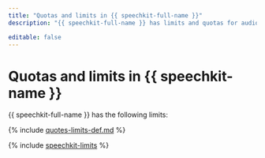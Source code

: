 ```yaml
---
title: "Quotas and limits in {{ speechkit-full-name }}"
description: "{{ speechkit-full-name }} has limits and quotas for audio recognition, streaming recognition, and speech synthesis. For more information about the service restrictions, read this article."

editable: false
---
```


# Quotas and limits in {{ speechkit-name }}

{{ speechkit-full-name }} has the following limits:

{% include [quotes-limits-def.md](../../_includes/quotes-limits-def.md) %}

{% include [speechkit-limits](../../_includes/speechkit-limits.md) %}